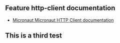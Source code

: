 ## Feature http-client documentation

- [Micronaut Micronaut HTTP Client documentation](https://docs.micronaut.io/latest/guide/index.html#httpClient)

## This is a third test

